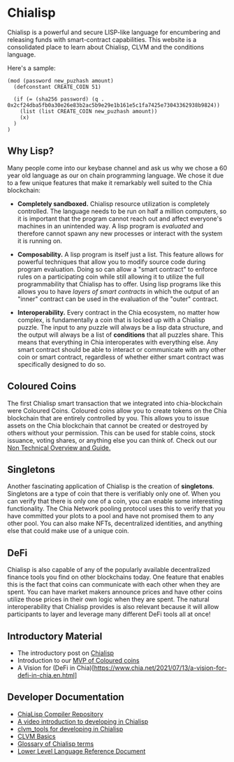 # Chialisp

Chialisp is a powerful and secure LISP-like language for encumbering and releasing funds with smart-contract capabilities.
This website is a consolidated place to learn about Chialisp, CLVM and the conditions language.

Here's a sample:
```chialisp
(mod (password new_puzhash amount)
  (defconstant CREATE_COIN 51)

  (if (= (sha256 password) (q . 0x2cf24dba5fb0a30e26e83b2ac5b9e29e1b161e5c1fa7425e73043362938b9824))
    (list (list CREATE_COIN new_puzhash amount))
    (x)
  )
)
```

## Why Lisp?

Many people come into our keybase channel and ask us why we chose a 60 year old language as our on chain programming language.
We chose it due to a few unique features that make it remarkably well suited to the Chia blockchain:

* **Completely sandboxed.** Chialisp resource utilization is completely controlled.  The language needs to be run on half a million computers, so it is important that the program cannot reach out and affect everyone's machines in an unintended way.  A lisp program is *evaluated* and therefore cannot spawn any new processes or interact with the system it is running on.

* **Composability.** A lisp program is itself just a list.  This feature allows for powerful techniques that allow you to modify source code during program evaluation.  Doing so can allow a "smart contract" to enforce rules on a participating coin while still allowing it to utilize the full programmability that Chialisp has to offer.  Using lisp programs like this allows you to have *layers of smart contracts* in which the output of an "inner" contract can be used in the evaluation of the "outer" contract.

* **Interoperability.** Every contract in the Chia ecosystem, no matter how complex, is fundamentally a coin that is locked up with a Chialisp puzzle. The input to any puzzle will always be a lisp data structure, and the output will always be a list of **conditions** that all puzzles share. This means that everything in Chia interoperates with everything else.  Any smart contract should be able to interact or communicate with any other coin or smart contract, regardless of whether either smart contract was specifically designed to do so.

## Coloured Coins

The first Chialisp smart transaction that we integrated into chia-blockchain were Coloured Coins. Coloured coins allow you to create tokens on the Chia blockchain that are entirely controlled by you.  This allows you to issue assets on the Chia blockchain that cannot be created or destroyed by others without your permission.  This can be used for stable coins, stock issuance, voting shares, or anything else you can think of.  Check out our [Non Technical Overview and Guide.](https://www.youtube.com/watch?v=YOlpmCBK8zY)

## Singletons

Another fascinating application of Chialisp is the creation of **singletons**.  Singletons are a type of coin that there is verifiably only one of.  When you can verify that there is only one of a coin, you can enable some interesting functionality.  The Chia Network pooling protocol uses this to verify that you have committed your plots to a pool and have not promised them to any other pool.  You can also make NFTs, decentralized identities, and anything else that could make use of a unique coin.

## DeFi

Chialisp is also capable of any of the popularly available decentralized finance tools you find on other blockchains today.  One feature that enables this is the fact that coins can communicate with each other when they are spent.  You can have market makers announce prices and have other coins utilize those prices in their own logic when they are spent.  The natural interoperability that Chialisp provides is also relevant because it will allow participants to layer and leverage many different DeFi tools all at once!

## Introductory Material

- The introductory post on [Chialisp](https://www.chia.net/2019/11/27/chialisp.en.html)
- Introduction to our [MVP of Coloured coins](https://www.chia.net/2020/04/29/coloured-coins-launch.en.html)
- A Vision for (DeFi in Chia)[https://www.chia.net/2021/07/13/a-vision-for-defi-in-chia.en.html]

## Developer Documentation

- [ChiaLisp Compiler Repository](https://github.com/Chia-Network/clvm)
- [A video introduction to developing in Chialisp](https://www.youtube.com/watch?v=dEFLJSU87K8)
- [clvm_tools for developing in Chialisp](https://github.com/Chia-Network/clvm_tools)
- [CLVM Basics](/docs/)
- [Glossary of Chialisp terms](/docs/glossary/)
- [Lower Level Language Reference Document](/docs/ref/clvm/)
